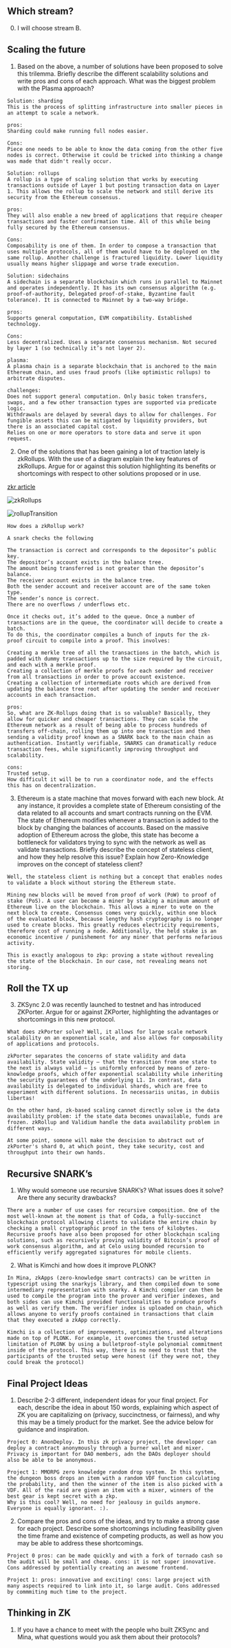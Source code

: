## Which stream?

0. I will choose stream B.

## Scaling the future

1. Based on the above, a number of solutions have been proposed to solve this trilemma. Briefly describe the different scalability solutions and write pros and cons of each approach. What was the biggest problem with the Plasma approach?

```
Solution: sharding
This is the process of splitting infrastructure into smaller pieces in an attempt to scale a network.

pros:
Sharding could make running full nodes easier.

Cons:
Piece one needs to be able to know the data coming from the other five nodes is correct. Otherwise it could be tricked into thinking a change was made that didn't really occur.
```
```
Solution: rollups
A rollup is a type of scaling solution that works by executing transactions outside of Layer 1 but posting transaction data on Layer 1. This allows the rollup to scale the network and still derive its security from the Ethereum consensus. 

pros:
They will also enable a new breed of applications that require cheaper transactions and faster confirmation time. All of this while being fully secured by the Ethereum consensus. 

Cons:
Composability is one of them. In order to compose a transaction that uses multiple protocols, all of them would have to be deployed on the same rollup. Another challenge is fractured liquidity. Lower liquidity usually means higher slippage and worse trade execution. 
```
```
Solution: sidechains
A sidechain is a separate blockchain which runs in parallel to Mainnet and operates independently. It has its own consensus algorithm (e.g. proof-of-authority, Delegated proof-of-stake, Byzantine fault tolerance). It is connected to Mainnet by a two-way bridge.

pros:
Supports general computation, EVM compatibility. Established technology.

Cons:
Less decentralized. Uses a separate consensus mechanism. Not secured by layer 1 (so technically it’s not layer 2).
```

```
plasma: 
A plasma chain is a separate blockchain that is anchored to the main Ethereum chain, and uses fraud proofs (like optimistic rollups) to arbitrate disputes.

challenges:
Does not support general computation. Only basic token transfers, swaps, and a few other transaction types are supported via predicate logic. 
Withdrawals are delayed by several days to allow for challenges. For fungible assets this can be mitigated by liquidity providers, but there is an associated capital cost. 
Relies on one or more operators to store data and serve it upon request.
```

2. One of the solutions that has been gaining a lot of traction lately is zkRollups. With the use of a diagram explain the key features of zkRollups. Argue for or against this solution highlighting its benefits or shortcomings with respect to other solutions proposed or in use.

[zkr article](https://medium.com/fcats-blockchain-incubator/how-zk-rollups-work-8ac4d7155b0e)

![zkRollups](https://github.com/alienflip/zku/blob/main/week_4/Hash_Tree.svg.png)

![rollupTransition](https://github.com/alienflip/zku/blob/main/week_4/transitionrollups.png)

```
How does a zkRollup work? 

A snark checks the following

The transaction is correct and corresponds to the depositor’s public key.
The depositor’s account exists in the balance tree.
The amount being transferred is not greater than the depositor’s balance.
The receiver account exists in the balance tree.
Both the sender account and receiver account are of the same token type.
The sender’s nonce is correct.
There are no overflows / underflows etc.

Once it checks out, it’s added to the queue. Once a number of transactions are in the queue, the coordinator will decide to create a batch. 
To do this, the coordinator compiles a bunch of inputs for the zk-proof circuit to compile into a proof. This involves:

Creating a merkle tree of all the transactions in the batch, which is padded with dummy transactions up to the size required by the circuit, and each with a merkle proof.
Creating a collection of merkle proofs for each sender and receiver from all transactions in order to prove account existence.
Creating a collection of intermediate roots which are derived from updating the balance tree root after updating the sender and receiver accounts in each transaction.
```

```
pros:
So, what are ZK-Rollups doing that is so valuable? Basically, they allow for quicker and cheaper transactions. They can scale the Ethereum network as a result of being able to process hundreds of transfers off-chain, rolling them up into one transaction and then sending a validity proof known as a SNARK back to the main chain as authentication. Instantly verifiable, SNARKS can dramatically reduce transaction fees, while significantly improving throughput and scalability.

cons:
Trusted setup.
How difficult it will be to run a coordinator node, and the effects this has on decentralization.
```

3. Ethereum is a state machine that moves forward with each new block. At any instance, it provides a complete state of Ethereum consisting of the data related to all accounts and smart contracts running on the EVM. The state of Ethereum modifies whenever a transaction is added to the block by changing the balances of accounts. Based on the massive adoption of Ethereum across the globe, this state has become a bottleneck for validators trying to sync with the network as well as validate transactions. Briefly describe the concept of stateless client, and how they help resolve this issue? Explain how Zero-Knowledge improves on the concept of stateless client?

```
Well, the stateless client is nothing but a concept that enables nodes to validate a block without storing the Ethereum state. 

Mining new blocks will be moved from proof of work (PoW) to proof of stake (PoS). A user can become a miner by staking a minimum amount of Ethereum live on the blockchain. This allows a miner to vote on the next block to create. Consensus comes very quickly, within one block of the evaluated block, because lengthy hash cryptography is no longer used to create blocks. This greatly reduces electricity requirements, therefore cost of running a node. Additionally, the held stake is an economic incentive / punishement for any miner that performs nefarious activity.

This is exactly analogous to zkp: proving a state without revealing the state of the blockchain. In our case, not revealing means not storing.
```


## Roll the TX up

3. ZKSync 2.0 was recently launched to testnet and has introduced ZKPorter. Argue for or against ZKPorter, highlighting the advantages or shortcomings in this new protocol.

```
What does zkPorter solve? Well, it allows for large scale network scalability on an exponential scale, and also allows for composability of applications and protocols.
```

```
zkPorter separates the concerns of state validity and data availability. State validity — that the transition from one state to the next is always valid — is uniformly enforced by means of zero-knowledge proofs, which offer exponential scalability while inheriting the security guarantees of the underlying L1. In contrast, data availability is delegated to individual shards, which are free to experiment with different solutions. In necessariis unitas, in dubiis libertas!
```

```
On the other hand, zk-based scaling cannot directly solve is the data availability problem: if the state data becomes unavailable, funds are frozen. zkRollup and Validium handle the data availability problem in different ways.
```

```
At some point, somone will make the descision to abstract out of zkPorter's shard 0, at which point, they take security, cost and throughput into their own hands.
```

## Recursive SNARK’s

1. Why would someone use recursive SNARK’s? What issues does it solve? Are there any security drawbacks?

```
There are a number of use cases for recursive composition. One of the most well-known at the moment is that of Coda, a fully-succinct blockchain protocol allowing clients to validate the entire chain by checking a small cryptographic proof in the tens of kilobytes. Recursive proofs have also been proposed for other blockchain scaling solutions, such as recursively proving validity of Bitcoin’s proof of work consensus algorithm, and at Celo using bounded recursion to efficiently verify aggregated signatures for mobile clients.
```

2. What is Kimchi and how does it improve PLONK?

```
In Mina, zkApps (zero-knowledge smart contracts) can be written in typescript using the snarkyjs library, and then compiled down to some intermediary representation with snarky. A Kimchi compiler can then be used to compile the program into the prover and verifier indexes, and both sides can use Kimchi provided functionalities to produce proofs as well as verify them. The verifier index is uploaded on chain, which allows anyone to verify proofs contained in transactions that claim that they executed a zkApp correctly.

Kimchi is a collection of improvements, optimizations, and alterations made on top of PLONK. For example, it overcomes the trusted setup limitation of PLONK by using a bulletproof-style polynomial commitment inside of the protocol. This way, there is no need to trust that the participants of the trusted setup were honest (if they were not, they could break the protocol)
```

## Final Project Ideas

1. Describe 2-3 different, independent ideas for your final project. For each, describe the idea in about 150 words, explaining which aspect of ZK you are capitalizing on (privacy, succinctness, or fairness), and why this may be a timely product for the market. See the advice below for guidance and inspiration.

```
Project 0: AnonDeploy. In this zk privacy project, the developer can deploy a contract anonymously through a burner wallet and mixer. Privacy is important for DAO members, adn the DAOs deployer should also be able to be anonymous.
```
```
Project 1: MMORPG zero knowledge random drop system. In this system, the dungeon boss drops an item with a random VDF function calculating the probability, and then the winner of the item is also picked with a VDF. All of the raid are given an item with a mixer, winners of the best gear is kept secret with a zkp. 
Why is this cool? Well, no need for jealousy in guilds anymore. Everyone is equally ignorant. :).
```

2. Compare the pros and cons of the ideas, and try to make a strong case for each project. Describe some shortcomings including feasibility given the time frame and existence of competing products, as well as how you may be able to address these shortcomings.

```
Project 0 pros: can be made quickly and with a fork of tornado cash so the audit will be small and cheap. cons: it is not super innovative. Cons addressed by potentially creating an awesome frontend.
```
```
Project 1: pros: innovative and exciting! cons: large project with many aspects required to link into it, so large audit. Cons addressed by commmiting much time to the project.
```

## Thinking in ZK

1. If you have a chance to meet with the people who built ZKSync and Mina, what questions would you ask them about their protocols?

```
```
